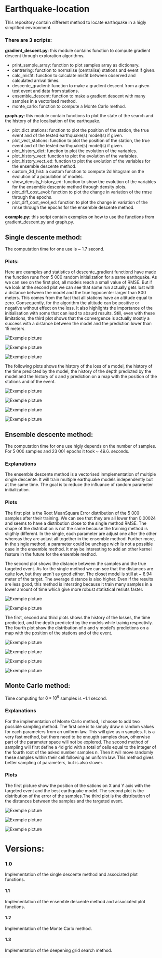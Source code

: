 # Earthquake-location
This repository contain different method to locate earthquake in a higly simplified environment. 

### There are 3 scripts:
**gradient_descent.py**: this module contains function to compute gradient descent through exploration algorithms.
  - print_sample_array: function to plot samples array as dictionary.
  - centrering: function to normalise (centralise) stations and event if given.
  - calc_misfit: function to calculate misfit between observed and calculated arrival times.
  - descente_gradient: function to make a gradient descent from a given test event and data from stations.
  - ensemble_descent: function to make a gradient descent with many samples in a vectorised method.
  - monte_carlo: function to compute a Monte Carlo method.

**graph.py**: this module contain functions to plot the state of the search and the history of the localisation of the earthquake.
  - plot_dict_stations: function to plot the position of the station, the true event and of the tested earthquake(s) model(s) if given.
  - plot_vect_stations: function to plot the position of the station, the true event and of the tested earthquake(s) model(s) if given.
  - plot_history_dict: function to plot the evolution of the variables.
  - plot_history_vect: function to plot the evolution of the variables.
  - plot_history_vect_ed: function to plot the evolution of the variables for the ensemble descente method.
  - custom_2d_hist: a custom function to compute 2d hitogram on the evolution of a population of models.
  - show_density_history_ed: function to show the evolution of the variables for the ensemble descente method through density plots.
  - plot_diff_cost_evol: function to plot the change in variation of the rmse through the epochs.
  - plot_diff_cost_evol_ed: function to plot the change in variation of the rmse through the epochs for the ensemble descente method.

**example.py**: this script contain exemples on how to use the functions from gradient_descent.py and graph.py.

## Single descente method:
The computation time for one use is ~ 1.7 second.

### Plots:
Here are examples and statistics of descente_gradient function:I have made the function runs from 5 000 random initialization for a same earthquake. As we can see on the first plot, all models reach a small value of RMSE. But if we look at the second plot we can see that some run actually gets lost with a distance between the model and the true hypocenter larger than 800 meters. This comes from the fact that all stations have an altitude equal to zero. Consequently, for the algorithm the altitude can be positive or negative without effect on the loss. It also highlights the importance of the initialisation with some that can lead to absurd results. Still, even with these limitations, the third plot shows that the convergence is actually mostly a success with a distance between the model and the prediction lower than 15 meters.

![Exemple picture](img/rmse_5000single.png)

![Exemple picture](img/dist_1_5000single.png)

![Exemple picture](img/dist_2_5000single.png)

The following plots shows the history of the loss of a model, the history of the time predicted by the model, the history of the depth predicted by the model and the history of x and y prediction on a map with the position of the stations and of the event.

![Exemple picture](img/loss_hist_single_descente.png)

![Exemple picture](img/time_hist_single_descente.png)

![Exemple picture](img/depth_hist_single_descente.png)

![Exemple picture](img/map_hist_single_descente.png)


## Ensemble descente method:
The computation time for one use higly depends on the number of samples. For 5 000 samples and 23 001 epochs it took ~ 49.6. seconds.

### Explanations
The ensemble descente method is a vectorised inmplementation of multiple single descente. It will train multiple earthquake models independently but at the same time. The goal is to reduce the influance of random parameter initialization.

### Plots
The first plot is the Root MeanSquare Error distribution of the 5 000 samples after their training. We can see that they are all lower than 0.00024 and seems to have a distribution close to the single method RMSE. The shape of the distribution is not the same because the training method is sligthly different. In the single, each parameter are adjust one after the other whereas they are adjust all together in the ensemble method. Further more, in the single method, a parameter could be unchage wich is not a possible case in the ensemble method. It may be interesting to add an other kernel feature in the future for the ensemble method.

The second plot shows the distance between the samples and the true targeted event. As for the single method we can see that the distances are quite low, but they aren't as good either. The closet model is still at ~ 8.94 meter of the target. The average distance is also higher. Even if the results are less good, this method is intersting because it train many samples in a lower amount of time which give more robust statistical resluts faster.

![Exemple picture](img/rmse_5000ensemble.png)

![Exemple picture](img/dist_5000ensemble.png)

The first, second and third plots shows the history of the losses, the time predicted, and the depth predicted by the models while trainig respectivly. The fourth plot show the distribution of x and y model's predictions on a map with the position of the stations and of the event.

![Exemple picture](img/loss_hist_pdf_ed.png)

![Exemple picture](img/time_hist_pdf_ed.png)

![Exemple picture](img/depth_hist_pdf_ed.png)

![Exemple picture](img/map_hist_dense_ed.png)


## Monte Carlo method:
Time computing for $8*10^6$ samples is ~1.1 second.

### Explanations
For the implementation of Monte Carlo method, I choose to add two possible sampling method.
The first one is to simply draw n random values for each parameters from an uniform law. This will give us n samples. It is a very fast method, but there need to be enougth samples draw, otherwise part of the parameter space will not be explored.
The second method of sampling will first define a 4d grid with a total of cells equal to the integer of the fourth root of the asked number samples n. Then it will move randomly these samples within their cell following an uniform law. This method gives better sampling of parameters, but is also slower.

### Plots
The first picture show the position of the sations on X and Y axis with the targeted event and the best earthquake model. The second plot is the distribution of the error of the samples.The third plot is the distribution of the distances between the samples and the targeted event.

![Exemple picture](img/map_of_stations_vect_MC_8M_random.png)

![Exemple picture](img/rmse_MC_8M_random.png)

![Exemple picture](img/dist_MC_8M_random.png)



# Versions:

### 1.0
Implementation of the single descente method and associated plot functions.

#### 1.1
Implementation of the ensemble descente method and associated plot functions.

#### 1.2
Implementation of the Monte Carlo method.

#### 1.3
Implementation of the deepening grid search method.

